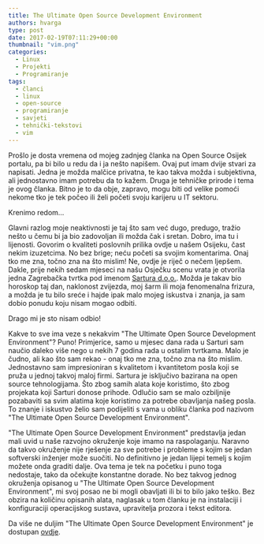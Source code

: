 ```yaml
---
title: The Ultimate Open Source Development Environment
authors: hvarga
type: post
date: 2017-02-19T07:11:29+00:00
thumbnail: "vim.png"
categories:
  - Linux
  - Projekti
  - Programiranje
tags:
  - članci
  - linux
  - open-source
  - programiranje
  - savjeti
  - tehnički-tekstovi
  - vim
---
```


Prošlo je dosta vremena od mojeg zadnjeg članka na Open Source Osijek portalu, pa bi bilo u redu da i ja nešto napišem. Ovaj put imam dvije stvari za napisati. Jedna je možda malčice privatna, te kao takva možda i subjektivna, ali jednostavno imam potrebu da to kažem. Druga je tehničke prirode i tema je ovog članka. Bitno je to da obje, zapravo, mogu biti od velike pomoći nekome tko je tek počeo ili želi početi svoju karijeru u IT sektoru.

<!--more-->

Krenimo redom...

Glavni razlog moje neaktivnosti je taj što sam već dugo, predugo, tražio nešto u čemu bi ja bio zadovoljan ili možda čak i sretan. Dobro, ima tu i lijenosti. Govorim o kvaliteti poslovnih prilika ovdje u našem Osijeku, čast nekim izuzetcima. No bez brige; neću početi sa svojim komentarima. Onaj tko me zna, točno zna na što mislim! Ne, ovdje je riječ o nečem ljepšem. Dakle, prije nekih sedam mjeseci na našu Osječku scenu vrata je otvorila jedna Zagrebačka tvrtka pod imenom [Sartura d.o.o.][1]. Možda je takav bio horoskop taj dan, naklonost zvijezda, moj šarm ili moja fenomenalna frizura, a možda je tu bilo sreće i hajde ipak malo mojeg iskustva i znanja, ja sam dobio ponudu koju nisam mogao odbiti.

Drago mi je sto nisam odbio!

Kakve to sve ima veze s nekakvim "The Ultimate Open Source Development Environment"? Puno! Primjerice, samo u mjesec dana rada u Sarturi sam naučio daleko više nego u nekih 7 godina rada u ostalim tvrtkama. Malo je čudno, ali kao što sam rekao - onaj tko me zna, točno zna na što mislim. Jednostavno sam impresioniran s kvalitetom i kvantitetom posla koji se pruža u jednoj takvoj maloj firmi. Sartura je isključivo bazirana na open source tehnologijama. Što zbog samih alata koje koristimo, što zbog projekata koji Sarturi donose prihode. Odlučio sam se malo ozbiljnije pozabaviti sa svim alatima koje koristimo za potrebe obavljanja našeg posla. To znanje i iskustvo želio sam podijeliti s vama u obliku članka pod nazivom "The Ultimate Open Source Development Environment".

"The Ultimate Open Source Development Environment" predstavlja jedan mali uvid u naše razvojno okruženje koje imamo na raspolaganju. Naravno da takvo okruženje nije rješenje za sve potrebe i probleme s kojim se jedan softverski inženjer može suočiti. No definitivno je jedan lijepi temelj s kojim možete onda graditi dalje. Ova tema je tek na početku i puno toga nedostaje, tako da očekujte konstantne dorade. No bez takvog jednog okruženja opisanog u "The Ultimate Open Source Development Environment", mi svoj posao ne bi mogli obavljati ili bi to bilo jako teško. Bez obzira na količinu opisanih alata, naglasak u tom članku je na instalaciji i konfiguraciji operacijskog sustava, upravitelja prozora i tekst editora.

Da više ne duljim "The Ultimate Open Source Development Environment" je dostupan [ovdje][2].

 [1]: https://www.sartura.hr/
 [2]: https://www.tuosde.org/
